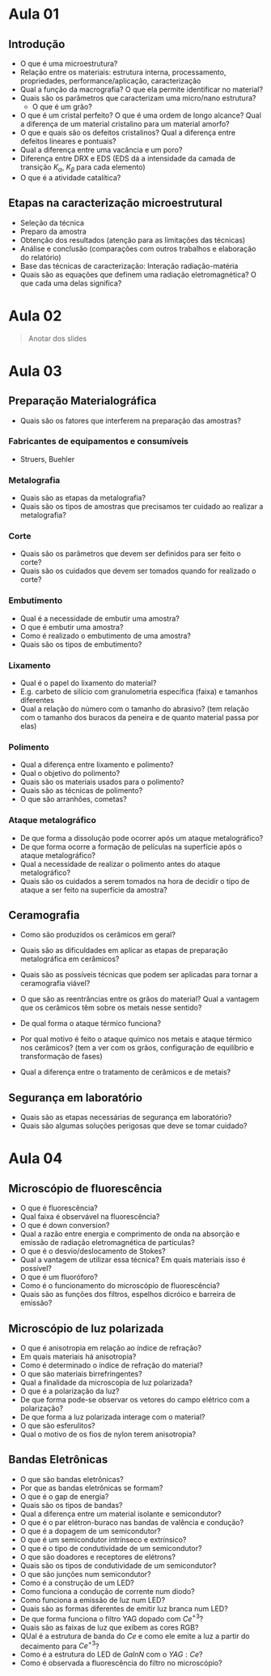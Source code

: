 # Aula 01

## Introdução

- O que é uma microestrutura?
- Relação entre os materiais: estrutura interna, processamento, propriedades, performance/aplicação, caracterização
- Qual a função da macrografia? O que ela permite identificar no material? 
- Quais são os parâmetros que caracterizam uma micro/nano estrutura?
    - O que é um grão?
- O que é um cristal perfeito? O que é uma ordem de longo alcance? Qual a diferença de um material cristalino para um material amorfo?
- O que e quais são os defeitos cristalinos? Qual a diferença entre defeitos lineares e pontuais?
- Qual a diferença entre uma vacância e um poro? 
- Diferença entre DRX e EDS (EDS dá a intensidade da camada de transição $K_\alpha$, $K_\beta$ para cada elemento) 
- O que é a atividade catalítica?

## Etapas na caracterização microestrutural

- Seleção da técnica
- Preparo da amostra
- Obtenção dos resultados (atenção para as limitações das técnicas)
- Análise e conclusão (comparações com outros trabalhos e elaboração do relatório)
- Base das técnicas de caracterização: Interação radiação-matéria
- Quais são as equações que definem uma radiação eletromagnética? O que cada uma delas significa?

# Aula 02

> Anotar dos slides

# Aula 03

## Preparação Materialográfica

- Quais são os fatores que interferem na preparação das amostras?

### Fabricantes de equipamentos e consumíveis

- Struers, Buehler

### Metalografia

- Quais são as etapas da metalografia?
- Quais são os tipos de amostras que precisamos ter cuidado ao realizar a metalografia?

### Corte

- Quais são os parâmetros que devem ser definidos para ser feito o corte?
- Quais são os cuidados que devem ser tomados quando for realizado o corte?

### Embutimento

- Qual é a necessidade de embutir uma amostra?
- O que é embutir uma amostra?
- Como é realizado o embutimento de uma amostra?
- Quais são os tipos de embutimento?

### Lixamento

- Qual é o papel do lixamento do material?
- E.g. carbeto de silício com granulometria específica (faixa) e tamanhos diferentes
- Qual a relação do número com o tamanho do abrasivo? (tem relação com o tamanho dos buracos da peneira e de quanto material passa por elas)

### Polimento

- Qual a diferença entre lixamento e polimento?
- Qual o objetivo do polimento?
- Quais são os materiais usados para o polimento?
- Quais são as técnicas de polimento?
- O que são arranhões, cometas?

### Ataque metalográfico

- De que forma a dissolução pode ocorrer após um ataque metalográfico?
- De que forma ocorre a formação de películas na superfície após o ataque metalográfico?
- Qual a necessidade de realizar o polimento antes do ataque metalográfico?
- Quais são os cuidados a serem tomados na hora de decidir o tipo de ataque a ser feito na superfície da amostra?

## Ceramografia

- Como são produzidos os cerâmicos em geral?
- Quais são as dificuldades em aplicar as etapas de preparação metalográfica em cerâmicos?
- Quais são as possíveis técnicas que podem ser aplicadas para tornar a ceramografia viável?
- O que são as reentrâncias entre os grãos do material? Qual a vantagem que os cerâmicos têm sobre os metais nesse sentido?
- De qual forma o ataque térmico funciona?
- Por qual motivo é feito o ataque químico nos metais e ataque térmico nos cerâmicos? (tem a ver com os grãos, configuração de equilíbrio e transformação de fases)

- Qual a diferença entre o tratamento de cerâmicos e de metais?

## Segurança em laboratório

- Quais são as etapas necessárias de segurança em laboratório?
- Quais são algumas soluções perigosas que deve se tomar cuidado?

# Aula 04

## Microscópio de fluorescência

- O que é fluorescência?
- Qual faixa é observável na fluorescência?
- O que é down conversion?
- Qual a razão entre energia e comprimento de onda na absorção e emissão de radiação eletromagnética de partículas?
- O que é o desvio/deslocamento de Stokes?
- Qual a vantagem de utilizar essa técnica? Em quais materiais isso é possível?
- O que é um fluoróforo?
- Como é o funcionamento do microscópio de fluorescência?
- Quais são as funções dos filtros, espelhos dicróico e barreira de emissão?

## Microscópio de luz polarizada

- O que é anisotropia em relação ao índice de refração?
- Em quais materiais há anisotropia?
- Como é determinado o índice de refração do material?
- O que são materiais birrefringentes?
- Qual a finalidade da microscopia de luz polarizada?
- O que é a polarização da luz?
- De que forma pode-se observar os vetores do campo elétrico com a polarização?
- De que forma a luz polarizada interage com o material?
- O que são esferulitos?
- Qual o motivo de os fios de nylon terem anisotropia?

## Bandas Eletrônicas

- O que são bandas eletrônicas?
- Por que as bandas eletrônicas se formam?
- O que é o gap de energia?
- Quais são os tipos de bandas?
- Qual a diferença entre um material isolante e semicondutor?
- O que é o par elétron-buraco nas bandas de valência e condução?
- O que é a dopagem de um semicondutor?
- O que é um semicondutor intrínseco e extrínsico?
- O que é o tipo de condutividade de um semicondutor?
- O que são doadores e receptores de elétrons?
- Quais são os tipos de condutividade de um semicondutor?
- O que são junções num semicondutor?
- Como é a construção de um LED?
- Como funciona a condução de corrente num diodo?
- Como funciona a emissão de luz num LED?
- Quais são as formas diferentes de emitir luz branca num LED?
- De que forma funciona o filtro YAG dopado com $Ce^{+3}$?
- Quais são as faixas de luz que exibem as cores RGB?
- QUal é a estrutura de banda do $Ce$ e como ele emite a luz a partir do decaimento para $Ce^{+3}$?
- Como é a estrutura do LED de $GaInN$ com o $YAG:Ce$?
- Como é observada a fluorescência do filtro no microscópio?
